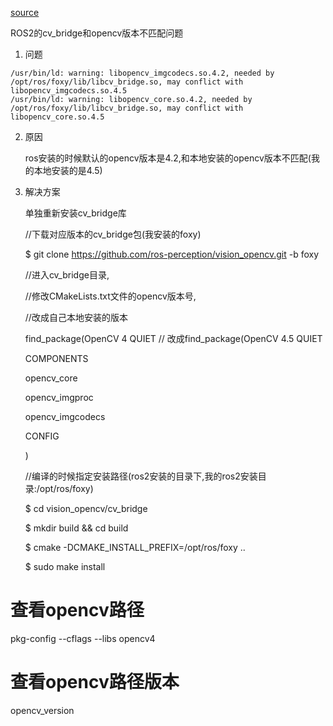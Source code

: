 [source](https://blog.csdn.net/zhngyue123/article/details/133900617?spm=1001.2101.3001.6650.1&utm_medium=distribute.pc_relevant.none-task-blog-2%7Edefault%7ECTRLIST%7ECtr-1-133900617-blog-129943471.235%5Ev43%5Epc_blog_bottom_relevance_base6&depth_1-utm_source=distribute.pc_relevant.none-task-blog-2%7Edefault%7ECTRLIST%7ECtr-1-133900617-blog-129943471.235%5Ev43%5Epc_blog_bottom_relevance_base6&utm_relevant_index=2)

ROS2的cv_bridge和opencv版本不匹配问题

1. 问题
```
/usr/bin/ld: warning: libopencv_imgcodecs.so.4.2, needed by /opt/ros/foxy/lib/libcv_bridge.so, may conflict with libopencv_imgcodecs.so.4.5   
/usr/bin/ld: warning: libopencv_core.so.4.2, needed by /opt/ros/foxy/lib/libcv_bridge.so, may conflict with libopencv_core.so.4.5
```

2. 原因

   ros安装的时候默认的opencv版本是4.2,和本地安装的opencv版本不匹配(我的本地安装的是4.5)

3. 解决方案

    单独重新安装cv_bridge库

    //下载对应版本的cv_bridge包(我安装的foxy)
     
    $ git clone https://github.com/ros-perception/vision_opencv.git -b foxy

    //进入cv_bridge目录,
     
    //修改CMakeLists.txt文件的opencv版本号,
     
    //改成自己本地安装的版本
     
     
    find_package(OpenCV 4 QUIET // 改成find_package(OpenCV 4.5 QUIET
     
    COMPONENTS
     
    opencv_core
     
    opencv_imgproc
     
    opencv_imgcodecs
     
    CONFIG
     
    )

    //编译的时候指定安装路径(ros2安装的目录下,我的ros2安装目录:/opt/ros/foxy)
     
    $ cd vision_opencv/cv_bridge
     
    $ mkdir build && cd build
     
    $ cmake -DCMAKE_INSTALL_PREFIX=/opt/ros/foxy ..
     
    $ sudo make install

# 查看opencv路径
pkg-config --cflags --libs opencv4

# 查看opencv路径版本
opencv_version
